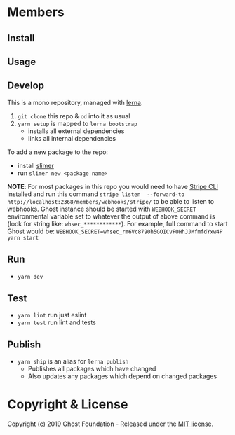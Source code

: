 # Members

## Install


## Usage


## Develop

This is a mono repository, managed with [lerna](https://lernajs.io/).

1. `git clone` this repo & `cd` into it as usual
2. `yarn setup` is mapped to `lerna bootstrap`
   - installs all external dependencies
   - links all internal dependencies

To add a new package to the repo:
   - install [slimer](https://github.com/TryGhost/slimer)
   - run `slimer new <package name>`

**NOTE**: For most packages in this repo you would need to have [Stripe CLI](https://github.com/stripe/stripe-cli) installed and run this command `stripe listen  --forward-to http://localhost:2368/members/webhooks/stripe/` to be able to listen to webhooks. Ghost instance should be started with `WEBHOOK_SECRET` environmental variable set to whatever the output of above command is (look for string like: `whsec_************`). For example, full command to start Ghost would be: `WEBHOOK_SECRET=whsec_rm6Vc8790h5GOICvFOHhJJMfmfdYxw4P yarn start`

## Run

- `yarn dev`


## Test

- `yarn lint` run just eslint
- `yarn test` run lint and tests


## Publish

- `yarn ship` is an alias for `lerna publish`
    - Publishes all packages which have changed
    - Also updates any packages which depend on changed packages


# Copyright & License

Copyright (c) 2019 Ghost Foundation - Released under the [MIT license](LICENSE).
